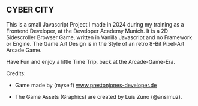 CYBER CITY
---
This is a small Javascript Project I made in 2024 during my training as a Frontend Developer, at the Developer Academy Munich.
It is a 2D Sidescroller Browser Game, written in Vanilla Javascript and no Framework or Engine.
The Game Art Design is in the Style of an retro 8-Bit Pixel-Art Arcade Game.

Have Fun and enjoy a little Time Trip, back at the Arcade-Game-Era.

Credits:

- Game made by (myself) www.prestonjones-developer.de

- The Game Assets (Graphics) are created by Luis Zuno (@ansimuz).
